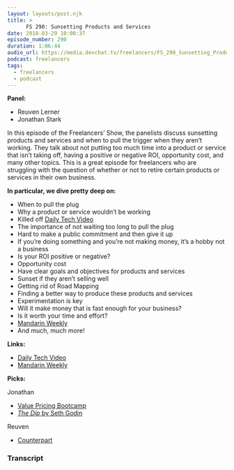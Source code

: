 ```yaml
---
layout: layouts/post.njk
title: >
      FS 290: Sunsetting Products and Services
date: 2018-03-29 10:00:37
episode_number: 290
duration: 1:06:44
audio_url: https://media.devchat.tv/freelancers/FS_290_Sunsetting_Products_and_Services.mp3
podcast: freelancers
tags: 
  - freelancers
  - podcast
---
```


 **Panel:**

- Reuven Lerner
- Jonathan Stark

In this episode of the Freelancers’ Show, the panelists discuss sunsetting products and services and when to pull the trigger when they aren’t working. They talk about not putting too much time into a product or service that isn’t taking off, having a positive or negative ROI, opportunity cost, and many other topics. This is a great episode for freelancers who are struggling with the question of whether or not to retire certain products or services in their own business.

**In particular, we dive pretty deep on:**

- When to pull the plug
- Why a product or service wouldn’t be working
- Killed off [Daily Tech Video](http://dailytechvideo.com/)
- The importance of not waiting too long to pull the plug
- Hard to make a public commitment and then give it up
- If you’re doing something and you’re not making money, it’s a hobby not a business
- Is your ROI positive or negative?
- Opportunity cost
- Have clear goals and objectives for products and services
- Sunset if they aren’t selling well
- Getting rid of Road Mapping
- Finding a better way to produce these products and services
- Experimentation is key
- Will it make money that is fast enough for your business?
- Is it worth your time and effort?
- [Mandarin Weekly](http://mandarinweekly.com/)
- And much, much more!&nbsp; &nbsp; &nbsp;

**Links:**

- [Daily Tech Video](http://dailytechvideo.com/)
- [Mandarin Weekly](http://mandarinweekly.com/)

**Picks:**

Jonathan

- [Value Pricing Bootcamp](https://expensiveproblem.com/list)
- [_The Dip_ by Seth Godin](https://www.amazon.com/Dip-Little-Book-Teaches-Stick/dp/1591841666)

Reuven

- [Counterpart](https://www.starz.com/series/counterpart/episodes)


### Transcript


